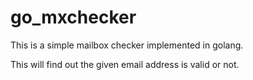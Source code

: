 # go_mxchecker

This is a simple mailbox checker implemented in golang.

This will  find out the given email address is valid or not.
